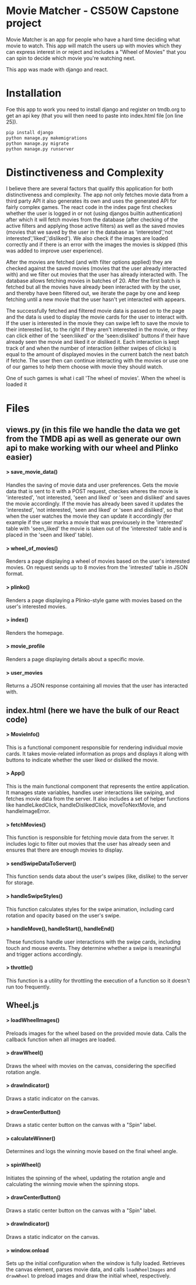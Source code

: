 # Movie Matcher - CS50W Capstone project

Movie Matcher is an app for people who have a hard time deciding what movie to watch. This app will match the users up with movies which they can express interest in or reject and includes a "Wheel of Movies" that you can spin to decide which movie you're watching next.

This app was made with django and react.

# Installation

Foe this app to work you need to install django and register on tmdb.org to get an api key (that you will then need to paste into index.html file [on line 25]).

```bash
pip install django
python manage.py makemigrations
python manage.py migrate
python manage.py runserver
```

# Distinctiveness and Complexity

I believe there are several factors that qualify this application for both distinctiveness and complexity. The app not only fetches movie data from a third party API it also generates its own and uses the generated API for fairly complex games. The react code in the index page first checkes whether the user is logged in or not (using djangos builtin authentication) after which it will fetch movies from the database (after checking of the active filters and applying those active filters) as well as the saved movies (movies that we saved by the user in the database as 'interested','not interested','liked','disliked'). We also check if the images are loaded correctly and if there is an error with the images the movies is skipped (this was added to improve user experience).

After the movies are fetched (and with filter options applied) they are checked against the saved movies (movies that the user already interacted with) and we filter out movies that the user has already interacted with. The database allows fetching movies in batches of 20. After the first batch is fetched but all the movies have already been interacted with by the user, and thereby have been filtered out, we iterate the page by one and keep fetching until a new movie that the user hasn't yet interacted with appears.

The successfully fetched and filtered movie data is passed on to the page and the data is used to display the movie cards for the user to interact with. If the user is interested in the movie they can swipe left to save the movie to their interested list, to the right if they aren't interested in the movie, or they can click either of the 'seen:liiked' or the 'seen:disliked' buttons if their have already seen the movie and liked it or disliked it. Each interaction is kept track of and when the number of interaction (either swipes of clicks) is equal to the amount of displayed movies in the current batch the next batch if fetche. The user then can continue interacting with the movies or use one of our games to help them choose with movie they should watch.

One of such games is what i call 'The wheel of movies'. When the wheel is loaded it 
 
# Files
## views.py (in this file we handle the data we get from the TMDB api as well as generate our own api to make working with our wheel and Plinko easier)

#### >  save_movie_data()
Handles the saving of movie data and user preferences. Gets the movie data that is sent to it with a POST request, checkes wheres the movie is 'interested', 'not interested, 'seen and liked' or 'seen and disliked' and saves the movie accordingly. If the movie has already been saved it updates the 'interested', 'not interested, 'seen and liked' or 'seen and disliked', so that when the user watches the movie they can update it accordingly (fer example if the user marks a movie that was previousely in the 'interested' table with 'seen_liked' the movie is taken out of the 'interested' table and is placed in the 'seen and liked' table).

#### >  wheel_of_movies()
Renders a page displaying a wheel of movies based on the user's interested movies. On request sends up to 8 movies from the 'intrested' table in JSON format.

#### >  plinko()
Renders a page displaying a Plinko-style game with movies based on the user's interested movies.

#### >  index()
Renders the homepage.

#### >  movie_profile
Renders a page displaying details about a specific movie.

#### >  user_movies
Returns a JSON response containing all movies that the user has interacted with.

## index.html (here we have the bulk of our React code)

#### >  MovieInfo()
This is a functional component responsible for rendering individual movie cards. It takes movie-related information as props and displays it along with buttons to indicate whether the user liked or disliked the movie.
#### >  App()
This is the main functional component that represents the entire application. It manages state variables, handles user interactions like swiping, and fetches movie data from the server. It also includes a set of helper functions like handleLikedClick, handleDislikedClick, moveToNextMovie, and handleImageError.
#### >  fetchMovies()
This function is responsible for fetching movie data from the server. It includes logic to filter out movies that the user has already seen and ensures that there are enough movies to display.
#### >  sendSwipeDataToServer()
This function sends data about the user's swipes (like, dislike) to the server for storage.
#### >  handleSwipeStyles()
This function calculates styles for the swipe animation, including card rotation and opacity based on the user's swipe.
#### >  handleMove(), handleStart(), handleEnd()
These functions handle user interactions with the swipe cards, including touch and mouse events. They determine whether a swipe is meaningful and trigger actions accordingly.
#### >  throttle()
This function is a utility for throttling the execution of a function so it doesn't run too frequently.

## Wheel.js

#### >  loadWheelImages()
Preloads images for the wheel based on the provided movie data. Calls the callback function when all images are loaded.
#### >  drawWheel()
Draws the wheel with movies on the canvas, considering the specified rotation angle.
#### >  drawIndicator()
Draws a static indicator on the canvas.
#### >  drawCenterButton()
Draws a static center button on the canvas with a "Spin" label.
#### >  calculateWinner()
Determines and logs the winning movie based on the final wheel angle.
#### >  spinWheel()
Initiates the spinning of the wheel, updating the rotation angle and calculating the winning movie when the spinning stops.
#### >  drawCenterButton() 
Draws a static center button on the canvas with a "Spin" label.
#### >  drawIndicator()
Draws a static indicator on the canvas.
#### >  window.onload
Sets up the initial configuration when the window is fully loaded. Retrieves the canvas element, parses movie data, and calls `loadWheelImages` and `drawWheel` to preload images and draw the initial wheel, respectively.
